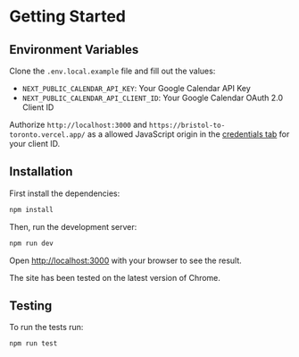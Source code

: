 # Getting Started

## Environment Variables

Clone the `.env.local.example` file and fill out the values:

- `NEXT_PUBLIC_CALENDAR_API_KEY`: Your Google Calendar API Key
- `NEXT_PUBLIC_CALENDAR_API_CLIENT_ID`: Your Google Calendar OAuth 2.0 Client ID

Authorize `http://localhost:3000` and `https://bristol-to-toronto.vercel.app/` as a allowed JavaScript origin in the [credentials tab](https://console.developers.google.com/apis/credentials) for your client ID.

## Installation

First install the dependencies:

```bash
npm install
```

Then, run the development server:

```bash
npm run dev
```

Open [http://localhost:3000](http://localhost:3000) with your browser to see the result.

The site has been tested on the latest version of Chrome.

## Testing
To run the tests run:
```bash
npm run test
```
